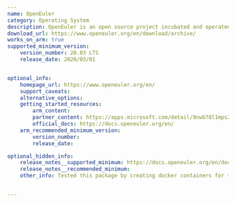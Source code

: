 ```yaml
---
name: OpenEuler
category: Operating System
description: OpenEuler is an open source project incubated and operated by the OpenAtom Foundation.
download_url: https://www.openeuler.org/en/download/archive/
works_on_arm: true
supported_minimum_version:
    version_number: 20.03 LTS
    release_date: 2020/03/01


optional_info:
    homepage_url: https://www.openeuler.org/en/
    support_caveats:
    alternative_options:
    getting_started_resources:
        arm_content:
        partner_content: https://apps.microsoft.com/detail/9nwb78l1mps2?hl=en-mt&gl=MT
        official_docs: https://docs.openeuler.org/en/
    arm_recommended_minimum_version:
        version_number:
        release_date:

optional_hidden_info:
    release_notes__supported_minimum: https://docs.openeuler.org/en/docs/20.03_LTS/docs/Releasenotes/installing-the-os.html
    release_notes__recommended_minimum:
    other_info: Tested this package by creating docker containers for the docker image "openeuler/openeuler". [DockerHub source](https://hub.docker.com/r/openeuler/openeuler).


---
```


